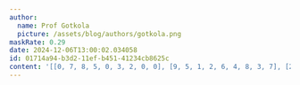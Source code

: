```yaml
---
author:
  name: Prof Gotkola
  picture: /assets/blog/authors/gotkola.png
maskRate: 0.29
date: 2024-12-06T13:00:02.034058
id: 01714a94-b3d2-11ef-b451-41234cb8625c
content: '[[0, 7, 8, 5, 0, 3, 2, 0, 0], [9, 5, 1, 2, 6, 4, 8, 3, 7], [2, 4, 3, 8, 0, 0, 6, 5, 9], [0, 9, 2, 0, 0, 1, 3, 0, 0], [1, 6, 7, 0, 0, 0, 4, 8, 2], [8, 3, 4, 0, 2, 0, 5, 9, 1], [7, 2, 9, 6, 5, 8, 0, 4, 3], [0, 1, 0, 3, 7, 2, 9, 6, 8], [3, 0, 6, 1, 0, 9, 0, 2, 0]]'
---
```

